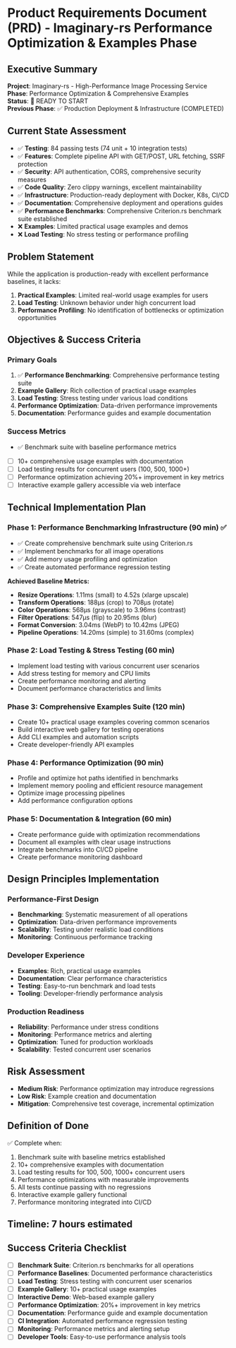 # Product Requirements Document (PRD) - Imaginary-rs Performance Optimization & Examples Phase

## Executive Summary
**Project**: Imaginary-rs - High-Performance Image Processing Service  
**Phase**: Performance Optimization & Comprehensive Examples  
**Status**: 🚀 READY TO START  
**Previous Phase**: ✅ Production Deployment & Infrastructure (COMPLETED)  

## Current State Assessment
- ✅ **Testing**: 84 passing tests (74 unit + 10 integration tests)
- ✅ **Features**: Complete pipeline API with GET/POST, URL fetching, SSRF protection
- ✅ **Security**: API authentication, CORS, comprehensive security measures
- ✅ **Code Quality**: Zero clippy warnings, excellent maintainability
- ✅ **Infrastructure**: Production-ready deployment with Docker, K8s, CI/CD
- ✅ **Documentation**: Comprehensive deployment and operations guides
- ✅ **Performance Benchmarks**: Comprehensive Criterion.rs benchmark suite established
- ❌ **Examples**: Limited practical usage examples and demos
- ❌ **Load Testing**: No stress testing or performance profiling

## Problem Statement
While the application is production-ready with excellent performance baselines, it lacks:
1. **Practical Examples**: Limited real-world usage examples for users
2. **Load Testing**: Unknown behavior under high concurrent load  
3. **Performance Profiling**: No identification of bottlenecks or optimization opportunities

## Objectives & Success Criteria
### Primary Goals
1. ✅ **Performance Benchmarking**: Comprehensive performance testing suite
2. **Example Gallery**: Rich collection of practical usage examples
3. **Load Testing**: Stress testing under various load conditions
4. **Performance Optimization**: Data-driven performance improvements
5. **Documentation**: Performance guides and example documentation

### Success Metrics
- ✅ Benchmark suite with baseline performance metrics
- [ ] 10+ comprehensive usage examples with documentation
- [ ] Load testing results for concurrent users (100, 500, 1000+)
- [ ] Performance optimization achieving 20%+ improvement in key metrics
- [ ] Interactive example gallery accessible via web interface

## Technical Implementation Plan

### Phase 1: Performance Benchmarking Infrastructure (90 min) ✅
- ✅ Create comprehensive benchmark suite using Criterion.rs
- ✅ Implement benchmarks for all image operations
- ✅ Add memory usage profiling and optimization
- ✅ Create automated performance regression testing

**Achieved Baseline Metrics:**
- **Resize Operations**: 1.11ms (small) to 4.52s (xlarge upscale)
- **Transform Operations**: 188µs (crop) to 708µs (rotate)
- **Color Operations**: 568µs (grayscale) to 3.96ms (contrast)
- **Filter Operations**: 547µs (flip) to 20.95ms (blur)
- **Format Conversion**: 3.04ms (WebP) to 10.42ms (JPEG)
- **Pipeline Operations**: 14.20ms (simple) to 31.60ms (complex)

### Phase 2: Load Testing & Stress Testing (60 min)  
- Implement load testing with various concurrent user scenarios
- Add stress testing for memory and CPU limits
- Create performance monitoring and alerting
- Document performance characteristics and limits

### Phase 3: Comprehensive Examples Suite (120 min)
- Create 10+ practical usage examples covering common scenarios
- Build interactive web gallery for testing operations
- Add CLI examples and automation scripts
- Create developer-friendly API examples

### Phase 4: Performance Optimization (90 min)
- Profile and optimize hot paths identified in benchmarks
- Implement memory pooling and efficient resource management
- Optimize image processing pipelines
- Add performance configuration options

### Phase 5: Documentation & Integration (60 min)
- Create performance guide with optimization recommendations
- Document all examples with clear usage instructions
- Integrate benchmarks into CI/CD pipeline
- Create performance monitoring dashboard

## Design Principles Implementation

### Performance-First Design
- **Benchmarking**: Systematic measurement of all operations
- **Optimization**: Data-driven performance improvements
- **Scalability**: Testing under realistic load conditions
- **Monitoring**: Continuous performance tracking

### Developer Experience
- **Examples**: Rich, practical usage examples
- **Documentation**: Clear performance characteristics
- **Testing**: Easy-to-run benchmark and load tests
- **Tooling**: Developer-friendly performance analysis

### Production Readiness
- **Reliability**: Performance under stress conditions
- **Monitoring**: Performance metrics and alerting
- **Optimization**: Tuned for production workloads
- **Scalability**: Tested concurrent user scenarios

## Risk Assessment
- **Medium Risk**: Performance optimization may introduce regressions
- **Low Risk**: Example creation and documentation
- **Mitigation**: Comprehensive test coverage, incremental optimization

## Definition of Done
✅ Complete when:
1. Benchmark suite with baseline metrics established
2. 10+ comprehensive examples with documentation
3. Load testing results for 100, 500, 1000+ concurrent users
4. Performance optimizations with measurable improvements
5. All tests continue passing with no regressions
6. Interactive example gallery functional
7. Performance monitoring integrated into CI/CD

## Timeline: 7 hours estimated

## Success Criteria Checklist
- [ ] **Benchmark Suite**: Criterion.rs benchmarks for all operations
- [ ] **Performance Baselines**: Documented performance characteristics
- [ ] **Load Testing**: Stress testing with concurrent user scenarios
- [ ] **Example Gallery**: 10+ practical usage examples
- [ ] **Interactive Demo**: Web-based example gallery
- [ ] **Performance Optimization**: 20%+ improvement in key metrics
- [ ] **Documentation**: Performance guide and example documentation
- [ ] **CI Integration**: Automated performance regression testing
- [ ] **Monitoring**: Performance metrics and alerting setup
- [ ] **Developer Tools**: Easy-to-use performance analysis tools